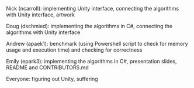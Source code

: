 Nick (ncarroll): implementing Unity interface, connecting the algorithms with Unity interface, artwork

Doug (dschmied): implementing the algorithms in C#, connecting the algorithms with Unity interface

Andrew (apaek1): benchmark (using Powershell script to check for memory usage and execution time) and checking for correctness

Emily (epark3): implementing the algorithms in C#, presentation slides, README and CONTRIBUTORS.md

Everyone: figuring out Unity, suffering